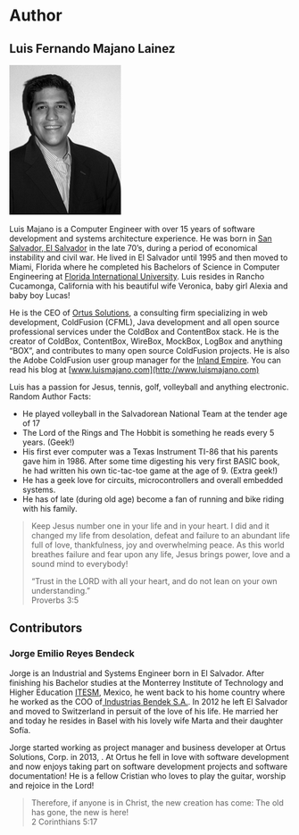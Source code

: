 # Author

## Luis Fernando Majano Lainez

![](../../.gitbook/assets/luismajano.jpg)

Luis Majano is a Computer Engineer with over 15 years of software development and systems architecture experience. He was born in [San Salvador, El Salvador](http://en.wikipedia.org/wiki/El_Salvador) in the late 70’s, during a period of economical instability and civil war. He lived in El Salvador until 1995 and then moved to Miami, Florida where he completed his Bachelors of Science in Computer Engineering at [Florida International University](http://fiu.edu). Luis resides in Rancho Cucamonga, California with his beautiful wife Veronica, baby girl Alexia and baby boy Lucas!

He is the CEO of [Ortus Solutions](http://www.ortussolutions.com), a consulting firm specializing in web development, ColdFusion \(CFML\), Java development and all open source professional services under the ColdBox and ContentBox stack. He is the creator of ColdBox, ContentBox, WireBox, MockBox, LogBox and anything “BOX”, and contributes to many open source ColdFusion projects. He is also the Adobe ColdFusion user group manager for the [Inland Empire](http://www.iecfug.org). You can read his blog at [www.luismajano.com](http://www.luismajano.com)

Luis has a passion for Jesus, tennis, golf, volleyball and anything electronic. Random Author Facts:

* He played volleyball in the Salvadorean National Team at the tender age of 17
* The Lord of the Rings and The Hobbit is something he reads every 5 years. \(Geek!\)
* His first ever computer was a Texas Instrument TI-86 that his parents gave him in 1986. After some time digesting his very first BASIC book, he had written his own tic-tac-toe game at the age of 9. \(Extra geek!\)
* He has a geek love for circuits, microcontrollers and overall embedded systems.
* He has of late \(during old age\) become a fan of running and bike riding with his family.

> Keep Jesus number one in your life and in your heart. I did and it changed my life from desolation, defeat and failure to an abundant life full of love, thankfulness, joy and overwhelming peace. As this world breathes failure and fear upon any life, Jesus brings power, love and a sound mind to everybody!
>
> “Trust in the LORD with all your heart, and do not lean on your own understanding.”   
>  Proverbs 3:5

## Contributors

### Jorge Emilio Reyes Bendeck

Jorge is an Industrial and Systems Engineer born in El Salvador. After finishing his Bachelor studies at the Monterrey Institute of Technology and Higher Education [ITESM](http://www.itesm.mx/wps/wcm/connect/ITESM/Tecnologico+de+Monterrey/English), Mexico, he went back to his home country where he worked as the COO of[ Industrias Bendek S.A.](http://www.si-ham.com/). In 2012 he left El Salvador and moved to Switzerland in persuit of the love of his life. He married her and today he resides in Basel with his lovely wife Marta and their daughter Sofía.

Jorge started working as project manager and business developer at Ortus Solutions, Corp. in 2013, . At Ortus he fell in love with software development and now enjoys taking part on software development projects and software documentation! He is a fellow Cristian who loves to play the guitar, worship and rejoice in the Lord!

> Therefore, if anyone is in Christ, the new creation has come: The old has gone, the new is here!   
> 2 Corinthians 5:17

